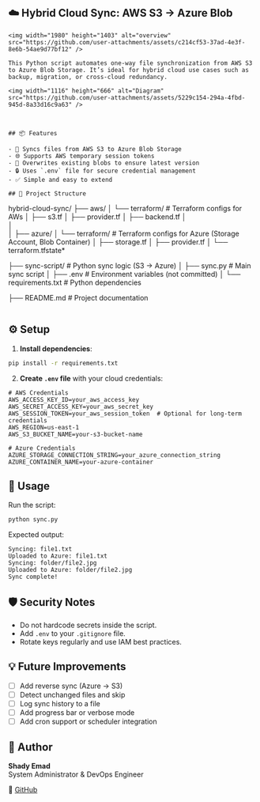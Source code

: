 ## ☁️ Hybrid Cloud Sync: AWS S3 → Azure Blob
```
<img width="1980" height="1403" alt="overview" src="https://github.com/user-attachments/assets/c214cf53-37ad-4e3f-8e6b-54ae9d77bf12" />

This Python script automates one-way file synchronization from AWS S3 to Azure Blob Storage. It’s ideal for hybrid cloud use cases such as backup, migration, or cross-cloud redundancy.

<img width="1116" height="666" alt="Diagram" src="https://github.com/user-attachments/assets/5229c154-294a-4fbd-945d-8a33d16c9a63" />



## 📦 Features

- 🔄 Syncs files from AWS S3 to Azure Blob Storage
- 🌐 Supports AWS temporary session tokens
- 📝 Overwrites existing blobs to ensure latest version
- 🔒 Uses `.env` file for secure credential management
- ✅ Simple and easy to extend

## 📁 Project Structure

```
hybrid-cloud-sync/
├── aws/
│   └── terraform/                  # Terraform configs for AWs
│       ├── s3.tf
│       ├── provider.tf
│       ├── backend.tf
│       
│    
│
├── azure/
│   └── terraform/                 # Terraform configs for Azure (Storage Account, Blob Container)
│       ├── storage.tf
│       ├── provider.tf
│       └── terraform.tfstate*

├── sync-script/                  # Python sync logic (S3 → Azure)
│   ├── sync.py                   # Main sync script
│   ├── .env                      # Environment variables (not committed)
│   └── requirements.txt          # Python dependencies

├── README.md                     # Project documentation
```

```

## ⚙️ Setup

1. **Install dependencies**:

```bash
pip install -r requirements.txt
```

2. **Create `.env` file** with your cloud credentials:

```dotenv
# AWS Credentials
AWS_ACCESS_KEY_ID=your_aws_access_key
AWS_SECRET_ACCESS_KEY=your_aws_secret_key
AWS_SESSION_TOKEN=your_aws_session_token  # Optional for long-term credentials
AWS_REGION=us-east-1
AWS_S3_BUCKET_NAME=your-s3-bucket-name

# Azure Credentials
AZURE_STORAGE_CONNECTION_STRING=your_azure_connection_string
AZURE_CONTAINER_NAME=your-azure-container
```

## 🚀 Usage

Run the script:

```bash
python sync.py
```

Expected output:

```
Syncing: file1.txt
Uploaded to Azure: file1.txt
Syncing: folder/file2.jpg
Uploaded to Azure: folder/file2.jpg
Sync complete!
```

## 🛡️ Security Notes

- Do not hardcode secrets inside the script.
- Add `.env` to your `.gitignore` file.
- Rotate keys regularly and use IAM best practices.

## 💡 Future Improvements

- [ ] Add reverse sync (Azure → S3)
- [ ] Detect unchanged files and skip
- [ ] Log sync history to a file
- [ ] Add progress bar or verbose mode
- [ ] Add cron support or scheduler integration

## 👤 Author

**Shady Emad**  
System Administrator & DevOps Engineer  

🔗 [GitHub](https://github.com/shadyemad2) 
